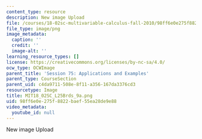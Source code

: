 ```yaml
---
content_type: resource
description: New image Upload
file: /courses/18-02sc-multivariable-calculus-fall-2010/98ff6e0e275f8822baef55ea28de9e88_MIT18_02SC_L25Brds_9a.png
file_type: image/png
image_metadata:
  caption: ''
  credit: ''
  image-alt: ''
learning_resource_types: []
license: https://creativecommons.org/licenses/by-nc-sa/4.0/
ocw_type: OCWImage
parent_title: 'Session 75: Applications and Examples'
parent_type: CourseSection
parent_uid: c4da9711-508e-8f11-a356-167da3376cd3
resourcetype: Image
title: MIT18_02SC_L25Brds_9a.png
uid: 98ff6e0e-275f-8822-baef-55ea28de9e88
video_metadata:
  youtube_id: null
---
```

New image Upload
